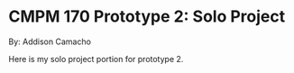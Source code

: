 # CMPM 170 Prototype 2: Solo Project
By: Addison Camacho
 
Here is my solo project portion for prototype 2.
